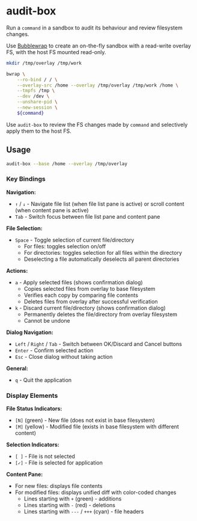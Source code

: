 audit-box
=========

Run a `command` in a sandbox to audit its behaviour and review filesystem changes.

Use [Bubblewrap](https://github.com/containers/bubblewrap) to create an on-the-fly sandbox with
a read-write overlay FS, with the host FS mounted read-only.

```bash
mkdir /tmp/overlay /tmp/work

bwrap \
    --ro-bind / / \
    --overlay-src /home --overlay /tmp/overlay /tmp/work /home \
    --tmpfs /tmp \
    --dev /dev \
    --unshare-pid \
    --new-session \
    ${command}
```

Use `audit-box` to review the FS changes made by `command` and selectively apply them to the
host FS.

Usage
-----

```bash
audit-box --base /home --overlay /tmp/overlay
```

### Key Bindings

**Navigation:**
- `↑` / `↓` - Navigate file list (when file list pane is active) or scroll content (when content pane is active)
- `Tab` - Switch focus between file list pane and content pane

**File Selection:**
- `Space` - Toggle selection of current file/directory
  - For files: toggles selection on/off
  - For directories: toggles selection for all files within the directory
  - Deselecting a file automatically deselects all parent directories

**Actions:**
- `a` - Apply selected files (shows confirmation dialog)
  - Copies selected files from overlay to base filesystem
  - Verifies each copy by comparing file contents
  - Deletes files from overlay after successful verification
- `k` - Discard current file/directory (shows confirmation dialog)
  - Permanently deletes the file/directory from overlay filesystem
  - Cannot be undone

**Dialog Navigation:**
- `Left` / `Right` / `Tab` - Switch between OK/Discard and Cancel buttons
- `Enter` - Confirm selected action
- `Esc` - Close dialog without taking action

**General:**
- `q` - Quit the application

### Display Elements

**File Status Indicators:**
- `[N]` (green) - New file (does not exist in base filesystem)
- `[M]` (yellow) - Modified file (exists in base filesystem with different content)

**Selection Indicators:**
- `[ ]` - File is not selected
- `[✓]` - File is selected for application

**Content Pane:**
- For new files: displays file contents
- For modified files: displays unified diff with color-coded changes
  - Lines starting with `+` (green) - additions
  - Lines starting with `-` (red) - deletions
  - Lines starting with `---` / `+++` (cyan) - file headers
